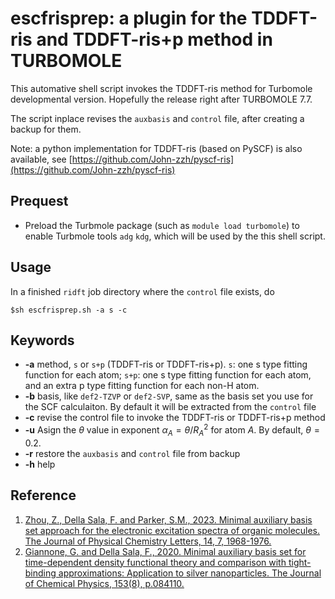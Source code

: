 
# escfrisprep: a plugin for the TDDFT-ris and TDDFT-ris+p method in TURBOMOLE
This automative shell script invokes the TDDFT-ris method for Turbomole developmental version. Hopefully the release right after TURBOMOLE 7.7.

The script inplace revises the `auxbasis` and `control` file, after creating a backup for them.

Note: a python implementation for TDDFT-ris (based on PySCF) is also available, see [https://github.com/John-zzh/pyscf-ris](https://github.com/John-zzh/pyscf-ris)

## Prequest
- Preload the Turbmole package (such as `module load turbomole`) to enable Turbmole tools `adg` `kdg`, which will be used by the this shell script.

## Usage
In a finished `ridft` job directory where the `control` file exists, do
```
$sh escfrisprep.sh -a s -c
```
## Keywords
- **-a** method, `s` or `s+p` (TDDFT-ris or TDDFT-ris+p). `s`: one s type fitting function for each atom; `s+p`: one s type fitting function for each atom, and an extra p type fitting function for each non-H atom.
- **-b** basis, like `def2-TZVP` or `def2-SVP`, same as the basis set you use for the SCF calculaiton. By default it will be extracted from the `control` file
- **-c** revise the control file to invoke the TDDFT-ris or TDDFT-ris+p method
- **-u** Asign the $\theta$ value in exponent $\alpha_A = \theta/R_A^2$ for atom $A$. By default, $\theta=0.2$.
- **-r** restore the `auxbasis` and `control` file from backup
- **-h** help


## Reference
1. [Zhou, Z., Della Sala, F. and Parker, S.M., 2023. Minimal auxiliary basis set approach for the electronic excitation spectra of organic molecules. The Journal of Physical Chemistry Letters, 14, 7, 1968-1976.](https://pubs.acs.org/doi/10.1021/acs.jpclett.2c03698)
2. [Giannone, G. and Della Sala, F., 2020. Minimal auxiliary basis set for time-dependent density functional theory and comparison with tight-binding approximations: Application to silver nanoparticles. The Journal of Chemical Physics, 153(8), p.084110.](https://doi.org/10.1063/5.0020545)

